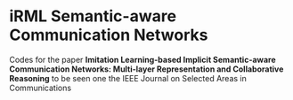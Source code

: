# iRML Semantic-aware Communication Networks
Codes for the paper **Imitation Learning-based Implicit Semantic-aware Communication Networks: Multi-layer Representation and Collaborative Reasoning** to be seen one the IEEE Journal on Selected Areas in Communications
